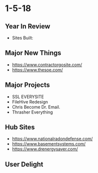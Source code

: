 # 1-5-18 

## Year In Review

- Sites Built: 

## Major New Things
 - https://www.contractorgosite.com/
 - https://www.thesoe.com/
 
 
 ## Major Projects
 - SSL EVERYSITE
 - FileHive Redesign
 - Chris Become Dr. Email.
 - Thrasher Everything

## Hub Sites
 - https://www.nationalradondefense.com/
 - https://www.basementsystems.com/
 - https://www.drenergysaver.com/




## User Delight 
